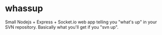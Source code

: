 whassup
=======

Small Nodejs + Express + Socket.io web app telling you "what's up" in your SVN repository. Basically what you'll get if you "svn up".
